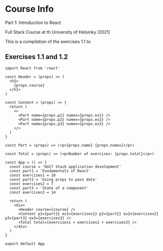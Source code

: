 # Course Info
Part 1: Introduction to React

Full Stack Course at th University of Helsinky (2021)

This is a compilation of the exercises 1.1 to 

## Exercises 1.1 and 1.2

```
import React from 'react'

const Header = (props) => (
  <h1>
    {props.course}
  </h1>
)

const Content = (props) => {
  return (
    <>
      <Part name={props.p1} numex={props.ex1} />
      <Part name={props.p2} numex={props.ex2} />
      <Part name={props.p3} numex={props.ex3} />
    </>
  )
}

const Part = (props) => (<p>{props.name} {props.numex}</p>)

const Total = (props) => (<p>Number of exercises: {props.total}</p>)

const App = () => {
  const course = 'Half Stack application development'
  const part1 = 'Fundamentals of React'
  const exercises1 = 10
  const part2 = 'Using props to pass data'
  const exercises2 = 7
  const part3 = 'State of a component'
  const exercises3 = 14

  return (
    <div>
      <Header course={course} />
      <Content p1={part1} ex1={exercises1} p2={part2} ex2={exercises2} p3={part3} ex3={exercises3} />
      <Total total={exercises1 + exercises2 + exercises3} />
    </div>
  )
}

export default App
```